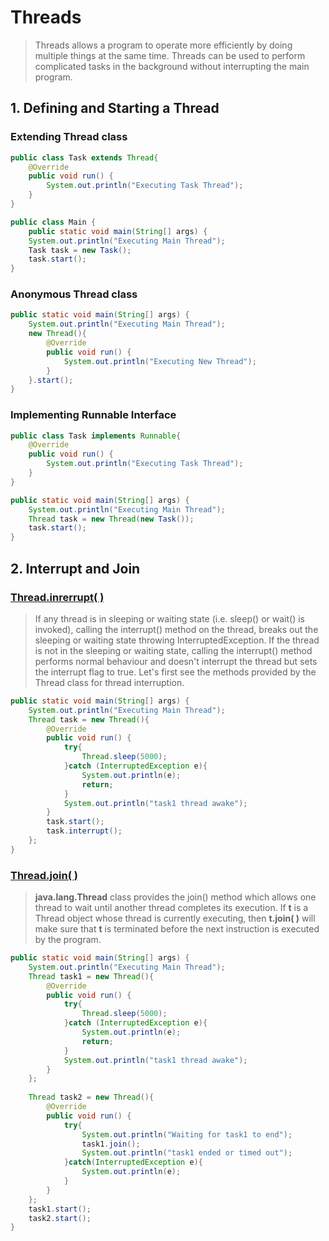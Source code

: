﻿# Threads
>Threads allows a program to operate more efficiently by doing multiple things at the same time.
>Threads can be used to perform complicated tasks in the background without interrupting the main program.
## 1. Defining and Starting a Thread
### Extending Thread class
```java
public class Task extends Thread{  
	@Override  
	public void run() {  
		System.out.println("Executing Task Thread");  
	}  
}
```
```java
public class Main {  
    public static void main(String[] args) {  
	System.out.println("Executing Main Thread");  
	Task task = new Task();  
	task.start();  
}  
```

### Anonymous Thread class
```java
public static void main(String[] args) {
	System.out.println("Executing Main Thread");
    new Thread(){
		@Override
        public void run() {
            System.out.println("Executing New Thread");
        }
    }.start();
}
```
### Implementing Runnable Interface
```java
public class Task implements Runnable{  
    @Override  
	public void run() {  
		System.out.println("Executing Task Thread");  
	}  
}
```
```java
public static void main(String[] args) {  
	System.out.println("Executing Main Thread");  
	Thread task = new Thread(new Task());  
	task.start();  
}
```

## 2. Interrupt and Join
### [Thread.inrerrupt( )](https://www.javatpoint.com/interrupting-a-thread)
>If any thread is in sleeping or waiting state (i.e. sleep() or wait() is invoked), calling the interrupt() method on the thread, breaks out the sleeping or waiting state throwing InterruptedException. If the thread is not in the sleeping or waiting state, calling the interrupt() method performs normal behaviour and doesn't interrupt the thread but sets the interrupt flag to true. Let's first see the methods provided by the Thread class for thread interruption.
```java
public static void main(String[] args) {  
	System.out.println("Executing Main Thread");  
	Thread task = new Thread(){  
		@Override  
		public void run() {  
			try{  
				Thread.sleep(5000);  
			}catch (InterruptedException e){  
				System.out.println(e);  
				return;  
			}  
            System.out.println("task1 thread awake");  
		}  
		task.start();
		task.interrupt();
    };
}
```
### [Thread.join( )](https://www.geeksforgeeks.org/joining-threads-in-java/)
>**java.lang.Thread** class provides the join() method which allows one thread to wait until another thread completes its execution. If **t** is a Thread object whose thread is currently executing, then **t.join( )** will make sure that **t** is terminated before the next instruction is executed by the program.
```java
public static void main(String[] args) {  
	System.out.println("Executing Main Thread");  
	Thread task1 = new Thread(){  
		@Override  
		public void run() {  
			try{  
				Thread.sleep(5000);  
			}catch (InterruptedException e){  
				System.out.println(e);  
				return;  
			}  
            System.out.println("task1 thread awake");  
		}  
    };
    
    Thread task2 = new Thread(){  
		@Override  
		public void run() {  
	        try{  
	            System.out.println("Waiting for task1 to end");  
				task1.join();  
				System.out.println("task1 ended or timed out");  
			}catch(InterruptedException e){  
	            System.out.println(e);  
			}  
		}  
	};
	task1.start();
	task2.start();
}
```
